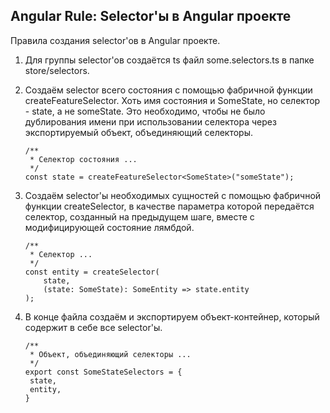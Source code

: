 ## Angular Rule: Selector'ы в Angular проекте



Правила создания selector'ов в Angular проекте.

1. Для группы selector'ов создаётся ts файл some.selectors.ts в папке store/selectors.

2. Создаём selector всего состояния с помощью фабричной функции createFeatureSelector.
   Хоть имя состояния и SomeState, но селектор - state, а не someState. Это необходимо, чтобы не было дублирования имени при использовании селектора через экспортируемый объект, объединяющий селекторы.

   ```
   /**
    * Селектор состояния ...
    */
   const state = createFeatureSelector<SomeState>("someState");
   ```

3. Создаём selector'ы необходимых сущностей с помощью фабричной функции createSelector, в качестве параметра которой передаётся селектор, созданный на предыдущем шаге, вместе с модифицирующей состояние лямбдой.

   ```
   /**
    * Селектор ...
    */
   const entity = createSelector(
       state,
       (state: SomeState): SomeEntity => state.entity
   );
   ```

4. В конце файла создаём и экспортируем объект-контейнер, который содержит в себе все selector'ы.

   ```
   /**
    * Объект, объединяющий селекторы ...
    */
   export const SomeStateSelectors = {
   	state,
   	entity,
   }
   ```